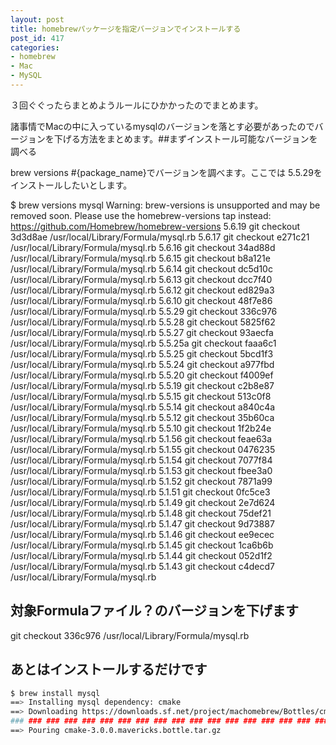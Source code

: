 ```yaml
---
layout: post
title: homebrewパッケージを指定バージョンでインストールする
post_id: 417
categories: 
- homebrew
- Mac
- MySQL
---
```


３回ぐぐったらまとめようルールにひかかったのでまとめます。

諸事情でMacの中に入っているmysqlのバージョンを落とす必要があったのでバージョンを下げる方法をまとめます。##まずインストール可能なバージョンを調べる



brew versions #{package_name}でバージョンを調べます。ここでは
5.5.29をインストールしたいとします。


$ brew versions mysql
Warning: brew-versions is unsupported and may be removed soon.
Please use the homebrew-versions tap instead:
  https://github.com/Homebrew/homebrew-versions
5.6.19   git checkout 3d3d8ae /usr/local/Library/Formula/mysql.rb
5.6.17   git checkout e271c21 /usr/local/Library/Formula/mysql.rb
5.6.16   git checkout 34ad88d /usr/local/Library/Formula/mysql.rb
5.6.15   git checkout b8a121e /usr/local/Library/Formula/mysql.rb
5.6.14   git checkout dc5d10c /usr/local/Library/Formula/mysql.rb
5.6.13   git checkout dcc7f40 /usr/local/Library/Formula/mysql.rb
5.6.12   git checkout ed829a3 /usr/local/Library/Formula/mysql.rb
5.6.10   git checkout 48f7e86 /usr/local/Library/Formula/mysql.rb
5.5.29   git checkout 336c976 /usr/local/Library/Formula/mysql.rb
5.5.28   git checkout 5825f62 /usr/local/Library/Formula/mysql.rb
5.5.27   git checkout 93aecfa /usr/local/Library/Formula/mysql.rb
5.5.25a  git checkout faaa6c1 /usr/local/Library/Formula/mysql.rb
5.5.25   git checkout 5bcd1f3 /usr/local/Library/Formula/mysql.rb
5.5.24   git checkout a977fbd /usr/local/Library/Formula/mysql.rb
5.5.20   git checkout f4009ef /usr/local/Library/Formula/mysql.rb
5.5.19   git checkout c2b8e87 /usr/local/Library/Formula/mysql.rb
5.5.15   git checkout 513c0f8 /usr/local/Library/Formula/mysql.rb
5.5.14   git checkout a840c4a /usr/local/Library/Formula/mysql.rb
5.5.12   git checkout 35b60ca /usr/local/Library/Formula/mysql.rb
5.5.10   git checkout 1f2b24e /usr/local/Library/Formula/mysql.rb
5.1.56   git checkout feae63a /usr/local/Library/Formula/mysql.rb
5.1.55   git checkout 0476235 /usr/local/Library/Formula/mysql.rb
5.1.54   git checkout 7077f84 /usr/local/Library/Formula/mysql.rb
5.1.53   git checkout fbee3a0 /usr/local/Library/Formula/mysql.rb
5.1.52   git checkout 7871a99 /usr/local/Library/Formula/mysql.rb
5.1.51   git checkout 0fc5ce3 /usr/local/Library/Formula/mysql.rb
5.1.49   git checkout 2e7d624 /usr/local/Library/Formula/mysql.rb
5.1.48   git checkout 75def21 /usr/local/Library/Formula/mysql.rb
5.1.47   git checkout 9d73887 /usr/local/Library/Formula/mysql.rb
5.1.46   git checkout ee9ecec /usr/local/Library/Formula/mysql.rb
5.1.45   git checkout 1ca6b6b /usr/local/Library/Formula/mysql.rb
5.1.44   git checkout 052d1f2 /usr/local/Library/Formula/mysql.rb
5.1.43   git checkout c4decd7 /usr/local/Library/Formula/mysql.rb


## 対象Formulaファイル？のバージョンを下げます



git checkout 336c976 /usr/local/Library/Formula/mysql.rb


## あとはインストールするだけです


```sh
$ brew install mysql
==> Installing mysql dependency: cmake
==> Downloading https://downloads.sf.net/project/machomebrew/Bottles/cmake-3.0.0.mavericks.bottle.tar.gz
### ### ### ### ### ### ### ### ### ### ### ### ### ### ### ### ### ### ### ### ### ### ### ###  100.0%
==> Pouring cmake-3.0.0.mavericks.bottle.tar.gz